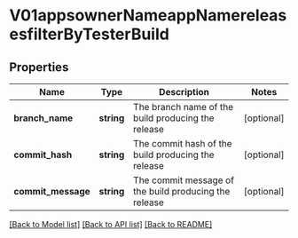 # V01appsownerNameappNamereleasesfilterByTesterBuild

## Properties
Name | Type | Description | Notes
------------ | ------------- | ------------- | -------------
**branch_name** | **string** | The branch name of the build producing the release | [optional] 
**commit_hash** | **string** | The commit hash of the build producing the release | [optional] 
**commit_message** | **string** | The commit message of the build producing the release | [optional] 

[[Back to Model list]](../README.md#documentation-for-models) [[Back to API list]](../README.md#documentation-for-api-endpoints) [[Back to README]](../README.md)


